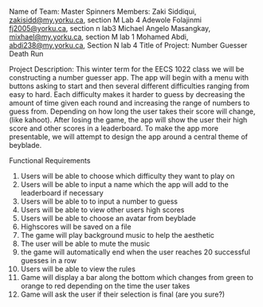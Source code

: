 Name of Team: Master Spinners
Members: 
Zaki Siddiqui, zakisidd@my.yorku.ca, section M Lab 4
Adewole Folajinmi fj2005@yorku.ca, section n lab3
Michael Angelo Masangkay, mixhael@my.yorku.ca, section M lab 1
Mohamed Abdi, abdi238@my.yorku.ca, Section N lab 4
Title of Project: Number Guesser Death Run

Project Description: This winter term for the EECS 1022 class we will be constructing a number guesser app. The app will begin with a menu with buttons asking to start and then several different difficulties ranging from easy to hard. Each difficulty makes it harder to guess by decreasing the amount of time given each round and increasing the range of numbers to guess from. Depending on how long the user takes their score will change, (like kahoot). After losing the game, the app will show the user their high score and other scores in a leaderboard. To make the app more presentable, we will attempt to design the app around a central theme of beyblade. 

Functional Requirements
1. Users will be able to choose which difficulty they want to play on  
2. Users will be able to input a name which the app will add to the leaderboard if necessary 
3. Users will be able to to input a number to guess
4. Users will be able to view other users high scores 
5. Users will be able to choose an avatar from beyblade
6. Highscores will be saved on a file 
7. The game will play background music to help the aesthetic
8. The user will be able to mute the music 
9. the game will automatically end when the user reaches 20 successful guesses in a row
10. Users will be able to view the rules 
11. Game will display a  bar along the bottom which changes from green to orange to red depending on the time the user takes
12. Game will ask the user if  their selection is final (are you sure?)
